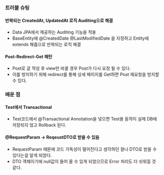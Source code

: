 ### 트러블 슈팅

#### 반복되는 CreatedAt, UpdatedAt 로직 Auditing으로 해결

- Data JPA에서 제공하는 Auditing 기능을 적용
- BaseEntity에 @CreatedDate @LastModifiedDate 을 지정하고 Entity에 extends 해줌으로 반복되는 로직 해결

#### Post-Redirect-Get 패턴

- Post로 글 작성 후 view만 바꿀 경우 Post가 다시 요청 될 수 있다.
- 이를 방지하기 위해 redirect를 통해 상세 페이지를 Get하면 Post 재요청을 방지할 수 있다.

### 배운 점

#### Test에서 Transactional

- Test코드에서 @Transactional Annotation을 넣으면 Test용 동작이 실제 DB에 저장되지 않고 Rollback 된다.

#### @RequestParam -> ReqeustDTO로 받을 수 있음

- RequestParam 때문에 코드 가독성이 떨어진다고 생각하던 찰나 DTO로 받을 수 있다는걸 알게 되었다.
- DTO 객체이기에 null값이 들어 올 수 있게 되었으므로 Error 처리도 더 쉬워질 것 같다.
